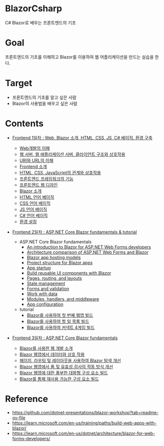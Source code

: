 # BlazorCsharp
C# Blazor로 배우는 프론트엔드의 기초

# Goal
프론트엔드의 기초를 이해하고 Blazor를 이용하여 웹 어플리케이션을 만드는 실습을 한다.

# Target
 - 프론트엔드의 기초를 알고 싶은 사람
 - Blazor의 사용법을 배우고 싶은 사람

# Contents

 - [Frontend 1일차 : Web, Blazor 소개, HTML, CSS, JS, C# 베이직, 환경 구축](./day1/README.md)
    - [Web개발의 이해](./day1/content/01_Web_개발의_이해.md)
    - [웹 서버, 웹 애플리케이션 서버, 클라이언트 구조와 상호작용](./day1/content/01_01_Web_구조와_상호작용.md)
    - [URI와 URL의 이해](./day1/content/01_02_URI_URL.md)
    - [Frontend 소개](./day1/content/02_Frontend_소개.md)
    - [HTML, CSS, JavaScript의 관계와 상호작용](./day1/content/02_01_HTML_CSS_JavaScript의_관계와_상호작용.md)
    - [프론트엔드 프레임워크의 기능](./day1/content/02_02_Forntend_framework.md)
    - [프론트엔드 웹 디자인](./day1/content/02_03_Forntend_Web_Design.md)
    - [Blazor 소개](./day1/content/03_Blazor_소개.md)
    - [HTML 언어 베이직](./day1/content/04_HTML_기초.md)
    - [CSS 언어 베이직](./day1/content/05_CSS_기초.md)
    - [JS 언어 베이직](./day1/content/06_JS_기초.md)
    - [C# 언어 베이직](./day1/content/07_CSharp_기초.md)
    - [환경 설정](./day1/content/08_환경설정.md)

 - [Frontend 2일차 : ASP.NET Core Blazor fundamentals & tutorial](./day2/README.md)
   - ASP.NET Core Blazor fundamentals
     - [An introduction to Blazor for ASP.NET Web Forms developers](./day2/content/01_introduction.md)
     - [Architecture comparison of ASP.NET Web Forms and Blazor](./day2/content/02_Architecture_comparison.md)
     - [Blazor app hosting models](./day2/content/03_hosting_models.md)
     - [Project structure for Blazor apps](./day2/content/04_Project_structure.md)
     - [App startup](./day2/content/05_startup.md)
     - [Build reusable UI components with Blazor](./day2/content/06_components.md)
     - [Pages, routing, and layouts](./day2/content/07_page_routing_layout.md)
     - [State management](./day2/content/08_state.md)
     - [Forms and validation](./day2/content/09_form_validation.md)
     - [Work with data](./day2/content/10_data.md)
     - [Modules, handlers, and middleware](./day2/content/11_middleware.md)
     - [App configuration](./day2/content/12_config.md)
   - tutorial
     - [Blazor를 사용하여 첫 번째 웹앱 빌드](./day2/content/13_Blazor를_사용하여_첫_번째_웹앱_빌드.md)
     - [Blazor를 사용하여 할 일 목록 빌드](./day2/content/14_Blazor를_사용하여_할_일_목록_빌드.md)
     - [Blazor를 사용하여 커넥트 4게임 빌드](./day2/content/15_Blazor를_사용하여_커넥트_4게임_빌드.md)

 - [Frontend 3일차 : ASP.NET Core Blazor fundamentals](./day3/README.md)
     - [Blazor를 사용한 웹 개발 소개](./day3/content/01_Blazor를_사용한_웹_개발_소개.md)
     - [Blazor 웹앱에서 데이터와 상호 작용](./day3/content/04_Blazor_웹앱에서_데이터와_상호_작용.md)
     - [페이지, 라우팅 및 레이아웃을 사용하여 Blazor 탐색 개선](./day3/content/05_페이지_라우팅_및_레이아웃을_사용하여_Blazor_탐색_개선.md)
     - [Blazor 웹앱에서 폼 및 유효성 검사의 작동 방식 개선](./day3/content/06_Blazor_웹앱에서_폼_및_유효성_검사의_작동_방식_개선.md)
     - [Blazor 웹앱에 대한 풍부한 대화형 구성 요소 빌드](./day3/content/07_Blazor_웹앱에_대한_풍부한_대화형_구성_요소_빌드.md)
     - [Blazor를 통해 재사용 가능한 구성 요소 빌드](./day3/content/08_Blazor를_통해_재사용_가능한_구성_요소_빌드.md)


# Reference
 - https://github.com/dotnet-presentations/blazor-workshop?tab=readme-ov-file
 - https://learn.microsoft.com/en-us/training/paths/build-web-apps-with-blazor/
 - https://learn.microsoft.com/en-us/dotnet/architecture/blazor-for-web-forms-developers/
